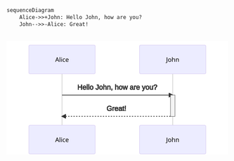 ```mermaid

sequenceDiagram
    Alice->>+John: Hello John, how are you?
    John-->>-Alice: Great!
    
```

![Mermaid](assets/mermaid-sample/sample.svg)
